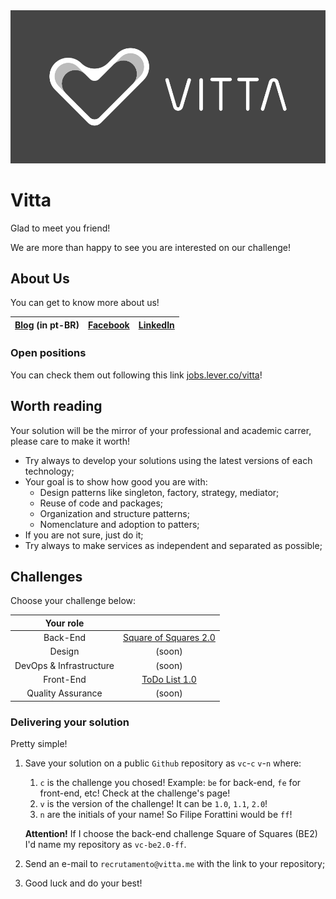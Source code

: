 <img src="/assets/imgs/logo_black.png" />

# Vitta

Glad to meet you friend!

We are more than happy to see you are interested on our challenge!

## About Us

You can get to know more about us!

| [Blog](https://blog.vitta.me/) (in pt-BR) | [Facebook](https://www.facebook.com/vitta.me/) | [LinkedIn](https://www.linkedin.com/company/3990515/) |
|:---:|:---:|:---:|

### Open positions

You can check them out following this link [jobs.lever.co/vitta](jobs.lever.co/vitta)!

## Worth reading

Your solution will be the mirror of your professional and academic carrer, please care to make it worth!

- Try always to develop your solutions using the latest versions of each technology;
- Your goal is to show how good you are with:
    - Design patterns like singleton, factory, strategy, mediator;
    - Reuse of code and packages;
    - Organization and structure patterns;
    - Nomenclature and adoption to patters;
- If you are not sure, just do it;
- Try always to make services as independent and separated as possible;

## Challenges

Choose your challenge below:

| Your role | |
|:---:|:---:|
| Back-End | [Square of Squares 2.0](https://github.com/vitta-hiring/case-back-end) |
| Design | (soon) |
| DevOps & Infrastructure | (soon) |
| Front-End | [ToDo List 1.0](https://github.com/vitta-hiring/case-front-end) |
| Quality Assurance | (soon) |

### Delivering your solution

Pretty simple!

1. Save your solution on a public `Github` repository as `vc`-`c` `v`-`n` where:
    1. `c` is the challenge you chosed! Example: `be` for back-end, `fe` for front-end, etc! Check at the challenge's page!
    1. `v` is the version of the challenge! It can be `1.0`, `1.1`, `2.0`!
    1. `n` are the initials of your name! So Filipe Forattini would be `ff`!  
   
   **Attention!** If I choose the back-end challenge Square of Squares (BE2) I'd name my repository as `vc-be2.0-ff`.
1. Send an e-mail to `recrutamento@vitta.me` with the link to your repository;
1. Good luck and do your best!
